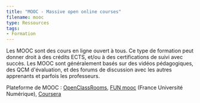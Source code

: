 ```yaml
---
title: "MOOC - Massive open online courses"
filename: mooc
type: Ressources
tags:
- Formation
---
```


Les MOOC sont des cours en ligne ouvert à tous. Ce type de formation peut donner droit à des crédits ECTS, et/ou à des certifications de suivi avec succès. Les MOOC sont généralement basés sur des vidéos pédagogiques, des QCM d'évaluation, et des forums de discussion avec les autres apprenants et parfois les professeurs.

Plateforme de MOOC : [OpenClassRooms](https://openclassrooms.com/fr/), [FUN mooc](https://www.fun-mooc.fr/fr/) (France Université Numérique), [Coursera](https://www.coursera.org/)

